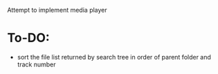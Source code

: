 Attempt to implement media player

# To-DO:
- sort the file list returned by search tree in order of parent folder and track number

